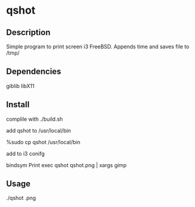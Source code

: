 # qshot

## Description

Simple program to print screen i3 FreeBSD. Appends time and saves file to /tmp/

## Dependencies

giblib libX11

## Install

complile with ./build.sh

add qshot to /usr/local/bin

%sudo cp qshot /usr/local/bin

add to i3 conifg

bindsym Print exec qshot qshot.png | xargs gimp

## Usage

./qshot <filename>.png
